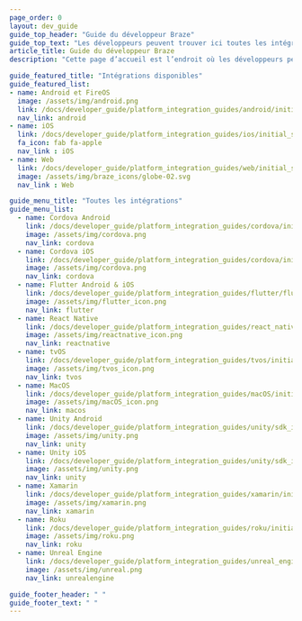 ```yaml
---
page_order: 0
layout: dev_guide
guide_top_header: "Guide du développeur Braze"
guide_top_text: "Les développeurs peuvent trouver ici toutes les intégrations disponibles pour Braze.<br>Pour des ressources supplémentaires et rejoindre la communauté des développeurs Braze, visitez le <a href='https://www.braze.com/dev-portal'>Portail des développeurs Braze</a>."
article_title: Guide du développeur Braze
description: "Cette page d’accueil est l’endroit où les développeurs peuvent trouver toutes les intégrations disponibles pour Braze."

guide_featured_title: "Intégrations disponibles"
guide_featured_list:
- name: Android et FireOS
  image: /assets/img/android.png
  link: /docs/developer_guide/platform_integration_guides/android/initial_sdk_setup/android_sdk_integration/
  nav_link: android
- name: iOS
  link: /docs/developer_guide/platform_integration_guides/ios/initial_sdk_setup/overview/
  fa_icon: fab fa-apple
  nav_link : iOS
- name: Web
  link: /docs/developer_guide/platform_integration_guides/web/initial_sdk_setup/
  image: /assets/img/braze_icons/globe-02.svg
  nav_link : Web

guide_menu_title: "Toutes les intégrations"
guide_menu_list:
  - name: Cordova Android
    link: /docs/developer_guide/platform_integration_guides/cordova/initial_sdk_setup/android/
    image: /assets/img/cordova.png
    nav_link: cordova
  - name: Cordova iOS
    link: /docs/developer_guide/platform_integration_guides/cordova/initial_sdk_setup/ios/
    image: /assets/img/cordova.png
    nav_link: cordova
  - name: Flutter Android & iOS
    link: /docs/developer_guide/platform_integration_guides/flutter/flutter_sdk_integration/
    image: /assets/img/flutter_icon.png
    nav_link: flutter
  - name: React Native
    link: /docs/developer_guide/platform_integration_guides/react_native/react_sdk_setup/
    image: /assets/img/reactnative_icon.png
    nav_link: reactnative
  - name: tvOS
    link: /docs/developer_guide/platform_integration_guides/tvos/initial_sdk_setup/
    image: /assets/img/tvos_icon.png
    nav_link: tvos  
  - name: MacOS
    link: /docs/developer_guide/platform_integration_guides/macOS/initial_sdk_setup/
    image: /assets/img/macOS_icon.png 
    nav_link: macos
  - name: Unity Android
    link: /docs/developer_guide/platform_integration_guides/unity/sdk_integration/android/
    image: /assets/img/unity.png
    nav_link: unity
  - name: Unity iOS
    link: /docs/developer_guide/platform_integration_guides/unity/sdk_integration/ios/
    image: /assets/img/unity.png
    nav_link: unity
  - name: Xamarin
    link: /docs/developer_guide/platform_integration_guides/xamarin/initial_sdk_setup/
    image: /assets/img/xamarin.png
    nav_link: xamarin
  - name: Roku
    link: /docs/developer_guide/platform_integration_guides/roku/initial_sdk_setup/
    image: /assets/img/roku.png
    nav_link: roku
  - name: Unreal Engine
    link: /docs/developer_guide/platform_integration_guides/unreal_engine/initial_sdk_setup/
    image: /assets/img/unreal.png
    nav_link: unrealengine

guide_footer_header: " "
guide_footer_text: " "
---
```

